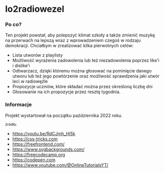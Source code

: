 ﻿# lo2radiowezel
### Po co?
Ten projekt powstał, aby polepszyć klimat szkoły a także zmienić muzykę na przerwach na lepszą wraz z wprowadzeniem czegoś w rodzaju demokracji. Chciałbym w zrealizować kilka pierwotnych celów:
- Lista utworów z playlisty
- Możliwość wyrażenia zadowolenia lub też niezadowolenia poprzez like'i i dislike'i
- Odtwarzacz, dzięki któremu można głosować na pominięcie danego utworu lub też jego powtórzenie oraz możliwość sprawdzenia jaki utwór leci w radiowęźle
- Propozycje uczniów, które składać można przez określoną liczbę dni
- Głosowanie na ich propozycje przez resztę tygodnia.

### Informacje
Projekt wystartował na początku października 2022 roku. 

<sub>źródła:
- https://youtu.be/RdCJmh_Hi5k
- https://css-tricks.com
- https://freefrontend.com/
- https://www.svgbackgrounds.com/
- https://freecodecamp.org
- https://codepen.com
- https://www.youtube.com/@OnlineTutorialsYT/
</sub>
